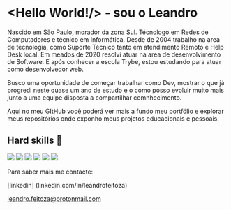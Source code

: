 
# <Hello World!/> - sou o Leandro


Nascido em São Paulo, morador da zona Sul. Técnologo em Redes de Computadores e técnico em Informática. Desde de 2004 trabalho na area de tecnologia, como Suporte Técnico tanto em atendimento Remoto e Help Desk local. 
Em meados de 2020 resolvi atuar na area de desenvolvimento de Software. E após conhecer a escola Trybe, estou estudando para atuar como desenvolvedor web.

Busco uma oportunidade de começar trabalhar como Dev, mostrar o que já progredi neste quase um ano de estudo e o como posso evoluir muito mais junto a uma equipe disposta a compartilhar comnhecimento.



Aqui no meu GItHub vocẽ poderá ver mais a fundo meu portfólio e explorar meus repositórios onde exponho meus projetos educacionais e pessoais.


## Hard skills 💯

<p>
  <img src="https://img.shields.io/badge/JavaScript-%E2%98%85%E2%98%85%E2%98%85%E2%98%85%E2%98%85-important" /> 
  <img src="https://img.shields.io/badge/ReactJS-%E2%98%85%E2%98%85%E2%98%85%E2%98%85%E2%98%85-9ef380" /> 
  <img src="https://img.shields.io/badge/Html5-%E2%98%85%E2%98%85%E2%98%85%E2%98%85%E2%98%85-ff7851" /> 
  <img src="https://img.shields.io/badge/CSS3-%E2%98%85%E2%98%85%E2%98%85%E2%98%85%E2%98%85-9ef380" />
  <img src="https://img.shields.io/badge/MongoDB-%E2%98%85%E2%98%85%E2%98%85%E2%98%85%E2%98%85-ff7851" />
 <img src="https://img.shields.io/badge/MySQL-%E2%98%85%E2%98%85%E2%98%85%E2%98%85%E2%98%85-9ef380" />
</p>

Para saber mais me contacte:

[linkedin] (linkedin.com/in/leandrofeitoza)

leandro.feitoza@protonmail.com





<!--
**LeandroFeitozaGnu/LeandroFeitozaGnu** is a ✨ _special_ ✨ repository because its `README.md` (this file) appears on your GitHub profile.

Here are some ideas to get you started:

- 🔭 I’m currently working on ...
- 🌱 I’m currently learning ...
- 👯 I’m looking to collaborate on ...
- 🤔 I’m looking for help with ...
- 💬 Ask me about ...
- 📫 How to reach me: ...
- 😄 Pronouns: ...
- ⚡ Fun fact: ...
-->
